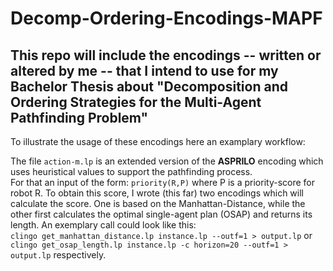 # Decomp-Ordering-Encodings-MAPF
This repo will include the encodings -- written or altered by me -- that I intend to use for my Bachelor Thesis about "Decomposition and Ordering Strategies for the Multi-Agent Pathfinding Problem" 
---

To illustrate the usage of these encodings here an examplary workflow:

  The file ```action-m.lp``` is an extended version of the **ASPRILO** encoding which uses heuristical values to support the pathfinding process. \
  For that an input of the form: ```priority(R,P)``` where P is a priority-score for robot R. To obtain this score, I wrote (this far) two encodings which will calculate the score. One is based on the Manhattan-Distance, while the other first calculates the optimal single-agent plan (OSAP) and returns its length. An exemplary call could look like this: \
```clingo get_manhattan_distance.lp instance.lp --outf=1 > output.lp``` or  \
```clingo get_osap_length.lp instance.lp -c horizon=20 --outf=1 > output.lp``` respectively.
